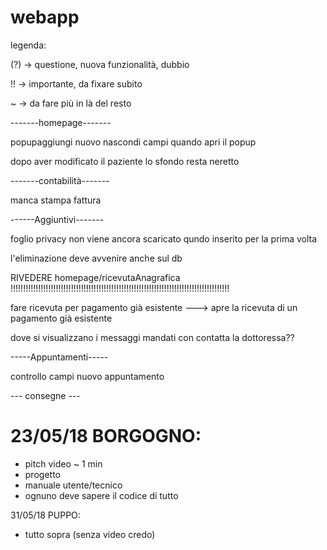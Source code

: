 # webapp
legenda:

(?) -> questione, nuova funzionalità, dubbio

!! -> importante, da fixare subito

~ -> da fare più in là del resto

-------homepage-------

popupaggiungi nuovo nascondi campi quando apri il popup

dopo aver modificato il paziente lo sfondo resta neretto

-------contabilità-------

manca stampa fattura

------Aggiuntivi-------

foglio privacy non viene ancora scaricato qundo inserito per la prima volta

l'eliminazione deve avvenire anche sul db

RIVEDERE homepage/ricevutaAnagrafica !!!!!!!!!!!!!!!!!!!!!!!!!!!!!!!!!!!!!!!!!!!!!!!!!!!!!!!!!!!!!!!!!!!!!!!!!!!!!!!!!!!!!!!

fare ricevuta per pagamento già esistente ---> apre la ricevuta di un pagamento già esistente

dove si visualizzano i messaggi mandati con contatta la dottoressa??

-----Appuntamenti-----

controllo campi nuovo appuntamento


--- consegne ---

# 23/05/18 BORGOGNO:
 - pitch video ~ 1 min
 - progetto
 - manuale utente/tecnico
 - ognuno deve sapere il codice di tutto


31/05/18 PUPPO:
 - tutto sopra (senza video credo)
